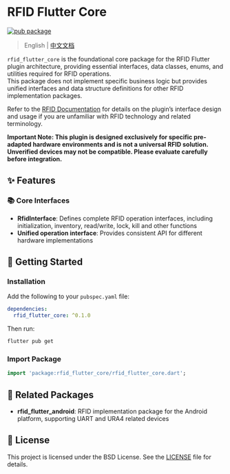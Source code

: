 # RFID Flutter Core

[![pub package](https://img.shields.io/pub/v/rfid_flutter_core.svg)](https://pub.dev/packages/rfid_flutter_core)

> English | [中文文档](https://github.com/RFID-Devs/rfid_flutter_plugin/blob/main/rfid_flutter_core/README-zh.md)

`rfid_flutter_core` is the foundational core package for the RFID Flutter plugin architecture, providing essential interfaces, data classes, enums, and utilities required for RFID operations.   
This package does not implement specific business logic but provides unified interfaces and data structure definitions for other RFID implementation packages.

Refer to the [RFID Documentation](https://github.com/RFID-Devs/rfid_flutter_plugin/wiki/RFID-en) for details on the plugin’s interface design and usage if you are unfamiliar with RFID technology and related terminology.

**Important Note: This plugin is designed exclusively for specific pre-adapted hardware environments and is not a universal RFID solution. Unverified devices may not be compatible. Please evaluate carefully before integration.**

## ✨ Features

### 📚 Core Interfaces
- **RfidInterface**: Defines complete RFID operation interfaces, including initialization, inventory, read/write, lock, kill and other functions
- **Unified operation interface**: Provides consistent API for different hardware implementations


## 🚀 Getting Started

### Installation

Add the following to your `pubspec.yaml` file:

```yaml
dependencies:
  rfid_flutter_core: ^0.1.0
```

Then run:

```bash
flutter pub get
```

### Import Package

```dart
import 'package:rfid_flutter_core/rfid_flutter_core.dart';
```


## 🔗 Related Packages

- **rfid_flutter_android**: RFID implementation package for the Android platform, supporting UART and URA4 related devices

## 📄 License

This project is licensed under the BSD License. See the [LICENSE](LICENSE) file for details.
